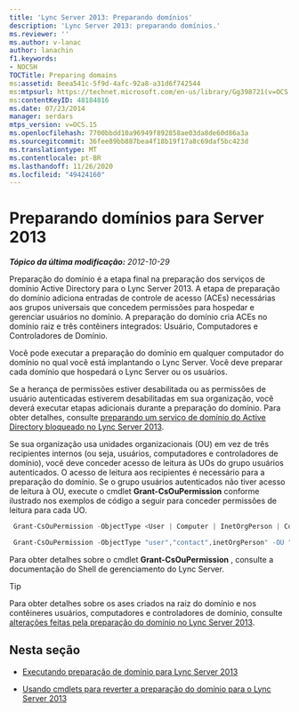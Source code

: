 ```yaml
---
title: 'Lync Server 2013: Preparando domínios'
description: 'Lync Server 2013: preparando domínios.'
ms.reviewer: ''
ms.author: v-lanac
author: lanachin
f1.keywords:
- NOCSH
TOCTitle: Preparing domains
ms:assetid: 8eea541c-5f9d-4afc-92a8-a31d6f742544
ms:mtpsurl: https://technet.microsoft.com/en-us/library/Gg398721(v=OCS.15)
ms:contentKeyID: 48184816
ms.date: 07/23/2014
manager: serdars
mtps_version: v=OCS.15
ms.openlocfilehash: 7700bbdd10a96949f892858ae03da8de60d86a3a
ms.sourcegitcommit: 36fee89bb887bea4f18b19f17a8c69daf5bc423d
ms.translationtype: MT
ms.contentlocale: pt-BR
ms.lasthandoff: 11/26/2020
ms.locfileid: "49424160"
---
```

# <a name="preparing-domains-for-lync-server-2013"></a>Preparando domínios para Server 2013

<div data-xmlns="http://www.w3.org/1999/xhtml">

<div class="topic" data-xmlns="http://www.w3.org/1999/xhtml" data-msxsl="urn:schemas-microsoft-com:xslt" data-cs="https://msdn.microsoft.com/">

<div data-asp="https://msdn2.microsoft.com/asp">



</div>

<div id="mainSection">

<div id="mainBody">

<span> </span>

_**Tópico da última modificação:** 2012-10-29_

Preparação do domínio é a etapa final na preparação dos serviços de domínio Active Directory para o Lync Server 2013. A etapa de preparação do domínio adiciona entradas de controle de acesso (ACEs) necessárias aos grupos universais que concedem permissões para hospedar e gerenciar usuários no domínio. A preparação do domínio cria ACEs no domínio raiz e três contêiners integrados: Usuário, Computadores e Controladores de Domínio.

Você pode executar a preparação do domínio em qualquer computador do domínio no qual você está implantando o Lync Server. Você deve preparar cada domínio que hospedará o Lync Server ou os usuários.

Se a herança de permissões estiver desabilitada ou as permissões de usuário autenticadas estiverem desabilitadas em sua organização, você deverá executar etapas adicionais durante a preparação do domínio. Para obter detalhes, consulte [preparando um serviço de domínio do Active Directory bloqueado no Lync Server 2013](lync-server-2013-preparing-a-locked-down-active-directory-domain-services.md).

Se sua organização usa unidades organizacionais (OU) em vez de três recipientes internos (ou seja, usuários, computadores e controladores de domínio), você deve conceder acesso de leitura às UOs do grupo usuários autenticados. O acesso de leitura aos recipientes é necessário para a preparação do domínio. Se o grupo usuários autenticados não tiver acesso de leitura à OU, execute o cmdlet **Grant-CsOuPermission** conforme ilustrado nos exemplos de código a seguir para conceder permissões de leitura para cada UO.

   ```PowerShell
    Grant-CsOuPermission -ObjectType <User | Computer | InetOrgPerson | Contact | AppContact | Device> -OU <DN of the OU > 
   ```

   ```PowerShell
    Grant-CsOuPermission -ObjectType "user","contact",inetOrgPerson" -OU "ou=Redmond,dc=contoso,dc=net"
   ```

Para obter detalhes sobre o cmdlet **Grant-CsOuPermission** , consulte a documentação do Shell de gerenciamento do Lync Server.

<div class="">


> [!TIP]  
> Para obter detalhes sobre os ases criados na raiz do domínio e nos contêineres usuários, computadores e controladores de domínio, consulte <A href="lync-server-2013-changes-made-by-domain-preparation.md">alterações feitas pela preparação do domínio no Lync Server 2013</A>.



</div>

<div>

## <a name="in-this-section"></a>Nesta seção

  - [Executando preparação de domínio para Lync Server 2013](lync-server-2013-running-domain-preparation.md)

  - [Usando cmdlets para reverter a preparação do domínio para o Lync Server 2013](lync-server-2013-using-cmdlets-to-reverse-domain-preparation.md)

</div>

</div>

<span> </span>

</div>

</div>

</div>

